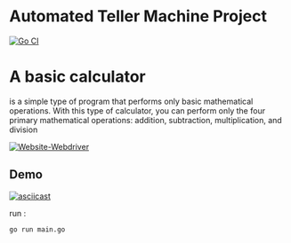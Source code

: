 
# Automated Teller Machine Project
[![Go CI](https://github.com/mjavadtavakoli/calculator/actions/workflows/main.yml/badge.svg)](https://github.com/mjavadtavakoli/calculator/actions/workflows/main.yml)


# A basic calculator 
is a simple type of program that performs only basic mathematical operations.
With this type of calculator, you can perform only the four primary mathematical operations: addition, subtraction, multiplication, and division


 [![Website-Webdriver](https://img.shields.io/badge/Robot-00ADD8?style=flat&logo=robot&logoColor=white)](https://sites.google.com/view/tavakoli/home)


## Demo 
[![asciicast](https://asciinema.org/a/9Ne0190iA0Q5eAO2W3dSGB8yh.svg)](https://asciinema.org/a/9Ne0190iA0Q5eAO2W3dSGB8yh)

run :
``` bash
go run main.go

```
